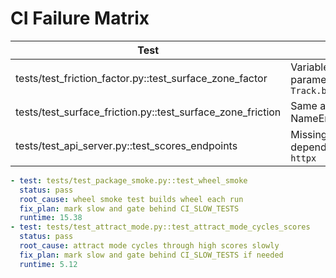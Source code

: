 # CI Failure Matrix

| Test | Root Cause | Status | PR |
|------|------------|--------|----|
| tests/test_friction_factor.py::test_surface_zone_factor | Variable `car` used instead of parameter in `Track.base_friction_factor` | Fixed | this PR |
| tests/test_surface_friction.py::test_surface_zone_friction | Same as above causing NameError | Fixed | this PR |
| tests/test_api_server.py::test_scores_endpoints | Missing optional dependencies `fastapi` and `httpx` | Fixed | this PR |
```yaml
- test: tests/test_package_smoke.py::test_wheel_smoke
  status: pass
  root_cause: wheel smoke test builds wheel each run
  fix_plan: mark slow and gate behind CI_SLOW_TESTS
  runtime: 15.38
- test: tests/test_attract_mode.py::test_attract_mode_cycles_scores
  status: pass
  root_cause: attract mode cycles through high scores slowly
  fix_plan: mark slow and gate behind CI_SLOW_TESTS if needed
  runtime: 5.12
```
